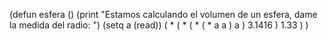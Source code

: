 (defun esfera ()
	(print "Estamos calculando el volumen de un esfera, dame la medida del radio: ")
	(setq a (read))
	( * ( * ( * ( * a a ) a ) 3.1416 ) 1.33 )
	)